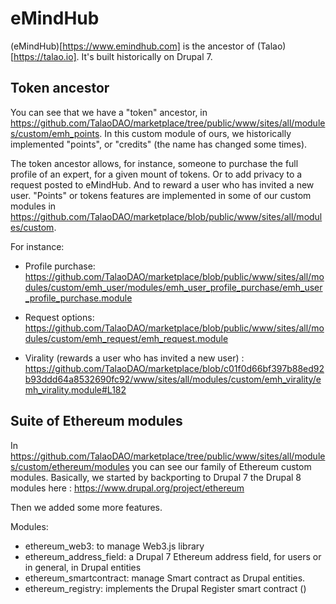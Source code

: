 # eMindHub

(eMindHub)[https://www.emindhub.com] is the ancestor of (Talao)[https://talao.io]. It's built historically on Drupal 7.

## Token ancestor

You can see that we have a "token" ancestor, in https://github.com/TalaoDAO/marketplace/tree/public/www/sites/all/modules/custom/emh_points. In this custom module of ours, we historically implemented "points", or "credits" (the name has changed some times).

The token ancestor allows, for instance, someone to purchase the full profile of an expert, for a given mount of tokens. Or to add privacy to a request posted to eMindHub. And to reward a user who has invited a new user. "Points" or tokens features are implemented in some of our custom modules in https://github.com/TalaoDAO/marketplace/blob/public/www/sites/all/modules/custom.

For instance:

+ Profile purchase: https://github.com/TalaoDAO/marketplace/blob/public/www/sites/all/modules/custom/emh_user/modules/emh_user_profile_purchase/emh_user_profile_purchase.module

+ Request options: https://github.com/TalaoDAO/marketplace/blob/public/www/sites/all/modules/custom/emh_request/emh_request.module

+ Virality (rewards a user who has invited a new user) : https://github.com/TalaoDAO/marketplace/blob/c01f0d66bf397b88ed92b93ddd64a8532690fc92/www/sites/all/modules/custom/emh_virality/emh_virality.module#L182

## Suite of Ethereum modules

In https://github.com/TalaoDAO/marketplace/tree/public/www/sites/all/modules/custom/ethereum/modules you can see our family of Ethereum custom modules. Basically, we started by backporting to Drupal 7 the Drupal 8 modules here : https://www.drupal.org/project/ethereum

Then we added some more features.

Modules:

+ ethereum_web3: to manage Web3.js library
+ ethereum_address_field: a Drupal 7 Ethereum address field, for users or in general, in Drupal entities
+ ethereum_smartcontract: manage Smart contract as Drupal entities.
+ ethereum_registry: implements the Drupal Register smart contract ()
